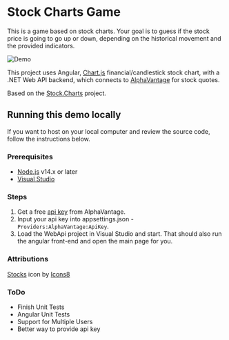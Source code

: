 # Stock Charts Game

This is a game based on stock charts. Your goal is to guess if the stock price is going to go up or down, depending on the historical movement and the provided indicators.  

![Demo](./Client/src/assets/Demo.gif)

This project uses Angular, [Chart.js](https://github.com/chartjs/chartjs-chart-financial) financial/candlestick stock chart, with a .NET Web API backend, which connects to [AlphaVantage](https://www.alphavantage.co/documentation/) for stock quotes.  

Based on the [Stock.Charts](https://www.github.com/DaveSkender/Stock.Charts) project.  

## Running this demo locally

If you want to host on your local computer and review the source code, follow the instructions below.

### Prerequisites

- [Node.js](https://nodejs.org/) v14.x or later
- [Visual Studio](http://visualstudio.com)

### Steps

1. Get a free [api key](https://www.alphavantage.co/support/#api-key) from AlphaVantage.
1. Input your api key into appsettings.json - `Providers:AlphaVantage:ApiKey`.
1. Load the WebApi project in Visual Studio and start. That should also run the angular front-end and open the main page for you.

### Attributions

[Stocks](https://icons8.com/icon/NwAwrEVExFBt/stocks) icon by [Icons8](https://icons8.com)

### ToDo
- Finish Unit Tests
- Angular Unit Tests
- Support for Multiple Users
- Better way to provide api key
